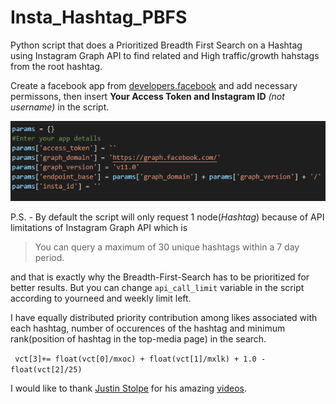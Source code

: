 # Insta_Hashtag_PBFS
Python script that does a Prioritized Breadth First Search on a Hashtag using Instagram Graph API to find related and High traffic/growth hahstags from the root hashtag.

Create a facebook app from [developers.facebook](https://developers.facebook.com/) and add necessary permissons, then insert **Your Access Token and Instagram ID** *(not username)* in the script.

![Alt text](https://github.com/rishabhaskar2304/Insta_Hashtag_PBFS/blob/main/Screenshot%20(6).png)

P.S. - By default the script will only request 1 node(*Hashtag*) because of API limitations of Instagram Graph API which is 
> You can query a maximum of 30 unique hashtags within a 7 day period.

and that is exactly why the Breadth-First-Search has to be prioritized for better results.
But you can change `api_call_limit` variable in the script according to yourneed and weekly limit left.

I have equally distributed priority contribution among likes associated with each hashtag, number of occurences of the hashtag and minimum rank(position of hashtag in the top-media page) in the search.


```  vct[3]+= float(vct[0]/mxoc) + float(vct[1]/mxlk) + 1.0 - float(vct[2]/25)  ```


I would like to thank [Justin Stolpe](https://github.com/jstolpe) for his amazing [videos](https://www.youtube.com/c/justinstolpe/playlists).
